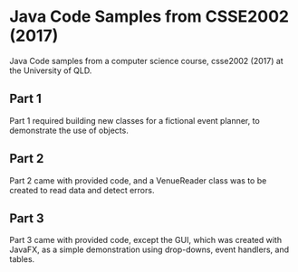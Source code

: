 # Java Code Samples from CSSE2002 (2017)
Java Code samples from a computer science course, csse2002 (2017) at the University of QLD.

## Part 1
Part 1 required building new classes for a fictional event planner, to demonstrate the use of objects.

## Part 2
Part 2 came with provided code, and a VenueReader class was to be created to read data and detect errors.

## Part 3
Part 3 came with provided code, except the GUI, which was created with JavaFX, as a simple demonstration using drop-downs, event handlers, and tables.
